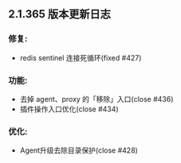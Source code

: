 
## 2.1.365 版本更新日志


### 修复: 
  * redis sentinel 连接死循环(fixed #427)

### 功能: 
  * 去掉 agent、proxy 的「移除」入口(close #436)
  * 插件操作入口优化(close #434)

### 优化: 
  * Agent升级去除目录保护(close #428)
